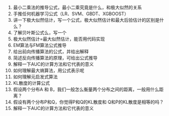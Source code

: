 1. 最小二乘法的推导公式，最小二乘究竟是什么，和极大似然的关系
2. 手推任何机器学习公式（LR、SVM、GBDT、XGBOOST）
3. 讲一下极大似然估计，写一个公式，极大似然估计和最大后验估计的区别是什么？
4. 了解贝叶斯公式么，写一个
5. 极大似然估计=最大似然估计，能否用代码实现
6. EM算法与FM算法公式推导
7. 给出前向传播算法的公式，并给出解释
8. 简述反向传播算法的原理，可给出公式推导
9. 解释一下AUC的计算方法和它代表的意义
10. 如何理解最大熵算法，用公式表示呢
11. 如何理解元启发式算法
12. KL散度的计算公式
13. 假设两个分布A 和 B，我们一般怎么衡量两个分布之间的距离，一般用什么距离？
14. 假设有两个分布P和Q，你觉得P和Q的KL散度和 Q和P的KL散度是相等的吗？
15. 解释一下AUC的计算方法和它代表的意义